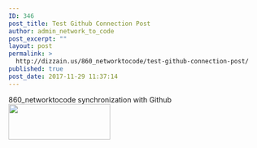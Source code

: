 ```yaml
---
ID: 346
post_title: Test Github Connection Post
author: admin_network_to_code
post_excerpt: ""
layout: post
permalink: >
  http://dizzain.us/860_networktocode/test-github-connection-post/
published: true
post_date: 2017-11-29 11:37:14
---
```

860_networktocode synchronization with Github <img src="http://dizzain.us/860_networktocode/wp-content/uploads/2017/08/riot-games.jpg" alt="" width="200" height="70" class="aligncenter size-full wp-image-322" />